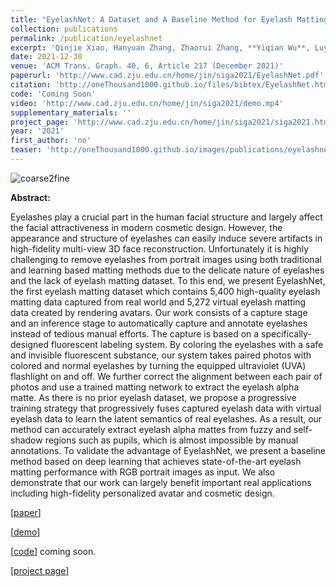 ```yaml
---
title: "EyelashNet: A Dataset and A Baseline Method for Eyelash Matting"
collection: publications
permalink: /publication/eyelashnet
excerpt: 'Qinjie Xiao, Hanyuan Zhang, Zhaorui Zhang, **Yiqian Wu**, Luyuan Wang, [Xiaogang Jin](http://www.cad.zju.edu.cn/home/jin/), Xinwei Jiang, [Yongliang Yang](https://www.yongliangyang.net/),  [Tianjia Shao](http://tianjiashao.com/), [Kun Zhou](http://kunzhou.net/).'
date: 2021-12-30
venue: 'ACM Trans. Graph. 40, 6, Article 217 (December 2021)'
paperurl: 'http://www.cad.zju.edu.cn/home/jin/siga2021/EyelashNet.pdf'
citation: 'http://oneThousand1000.github.io/files/bibtex/EyelashNet.html'
code: 'Coming Soon'
video: 'http://www.cad.zju.edu.cn/home/jin/siga2021/demo.mp4'
supplementary_materials: ''
project_page: 'http://www.cad.zju.edu.cn/home/jin/siga2021/siga2021.htm'
year: '2021'
first_author: 'no'
teaser: 'http://oneThousand1000.github.io/images/publications/eyelashnet.jpg'
---
```


![coarse2fine](http://oneThousand1000.github.io/images/publications/eyelashnet.jpg)

<b>Abstract:</b>

Eyelashes play a crucial part in the human facial structure and largely affect the facial attractiveness in modern cosmetic design. However, the appearance and structure of eyelashes can easily induce severe artifacts in high-fidelity multi-view 3D face reconstruction. Unfortunately it is highly challenging to remove eyelashes from portrait images using both traditional and learning based matting methods due to the delicate nature of eyelashes and the lack of eyelash matting dataset. To this end, we present EyelashNet, the first eyelash matting dataset which contains 5,400 high-quality eyelash matting data captured from real world and 5,272 virtual eyelash matting data created by rendering avatars. Our work consists of a capture stage and an inference stage to automatically capture and annotate eyelashes instead of tedious manual efforts. The capture is based on a specifically-designed fluorescent labeling system. By coloring the eyelashes with a safe and invisible fluorescent substance, our system takes paired photos with colored and normal eyelashes by turning the equipped ultraviolet (UVA) flashlight on and off. We further correct the alignment between each pair of photos and use a trained matting network to extract the eyelash alpha matte. As there is no prior eyelash dataset, we propose a progressive training strategy that progressively fuses captured eyelash data with virtual eyelash data to learn the latent semantics of real eyelashes. As a result, our method can accurately extract eyelash alpha mattes from fuzzy and self-shadow regions such as pupils, which is almost impossible by manual annotations. To validate the advantage of EyelashNet, we present a baseline method based on deep learning that achieves state-of-the-art eyelash matting performance with RGB portrait images as input. We also demonstrate that our work can largely benefit important real applications including high-fidelity personalized avatar and cosmetic design.

[[paper](http://www.cad.zju.edu.cn/home/jin/siga2021/EyelashNet.pdf)]  

[[demo](http://www.cad.zju.edu.cn/home/jin/siga2021/demo.mp4)]  

[[code]()]  coming soon.

[[project page](http://www.cad.zju.edu.cn/home/jin/siga2021/siga2021.htm)]

